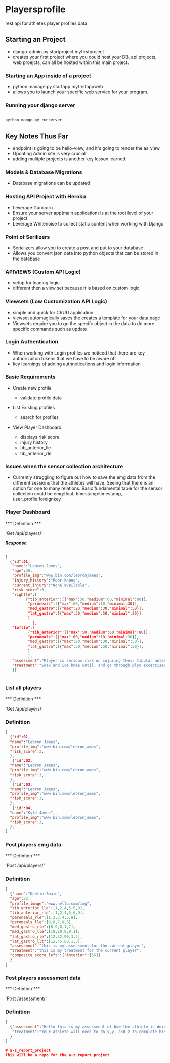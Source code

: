 # Playersprofile 
rest api for athletes player profiles data

## Starting an Project
- django-admin.py startproject myfirstproject
- creates your first project where you could host your DB, api projects, web proejcts, can all be hosted within this main project. 

### Starting an App inside of a project
- python manage.py startapp myfristappweb
- allows you to launch your specific web service for your program.

### Running your django server
``` python

python mange.py runserver

```

## Key Notes Thus Far
- endpoint is going to be hello-view, and it's going to render the as_view
- Updating Admin site is very crucial 
- adding mulitple projects is another key lesson learned.

### Models & Database Migrations 
- Database migrations can be updated 

### Hosting API Project with Heroku 
- Leverage Gunicorn 
- Ensure your server app(main application) is at the root level of your project 
- Leverage Whitenoise to collect static content when working with Django

### Point of Serilizers 
- Serializers allow you to create a post and put to your database 
- Allows you convert json data into python objects that can be stored in the database

### APIVIEWS (Custom API Logic)
- setup for loading logic 
- different then a view set because it is based on custom logic

### Viewsets (Low Customization API Logic)
- simple and quick for CRUD application
- viewset automagically saves the creates a template for your data page 
- Viewsets require you to go the specifc object in the data to do more specific commands such as update


### Login Authentication
- When working with Login profiles we noticed that there are key authorizaiton tokens that we have to be aware off 
- key learnings of adding authnetications and login information

### Basic Requirements 
- Create new profile 
    - validate profile data

- List Existing profiles
    - search for profiles

- View Player Dashboard
   - displays risk score
   - injury history
   - tib_anterior_lle
   - tib_anterior_rle

### Issues when the sensor collection architecture
- Currently struggling to figure out how to save the emg data from the different sessions that the athletes will have. Seeing that there is an option for one to many relations. Basic fundamental table for the sensor collection could be emg:float, timestamp:timestamp, user_profile:foreignkey

### Player Dashboard 

*** Definition ***

'Get /api/players/<id>'

***Response***

``` json

[
  {"id":01,
   "name":"Lebron James",
   "age":36,
   "profile_img":"www.bin.com/lebronjames",
   "injury_history":"Poor knees",
   "current_injury":"None available",
   "risk_score":3,
   "rightle":[
         {"tib_anterior":[{"max":50,"medium":60,"minimal":80}],
          "peroneals":[{"max":60,"medium":10,"minimal:30}],
          "med_gastro":[{"max":20,"medium":30,"minimal":50}],
          "lat_gastro":[{"max":30,"medium":50,"minimal":20}]
          }
            ],
   "leftle":[
          {"tib_anterior":[{"max":50,"medium":60,"minimal":80}],
          "peroneals":[{"max":60,"medium":10,"minimal:30}],
          "med_gastro":[{"max":20,"medium":30,"minimal":50}],
          "lat_gastro":[{"max":30,"medium":50,"minimal":20}],
          }
          ],
   "assessment":"Player is serious risk on injuring their tibular anterior",
   "treatment":"Soak and ice knee until, and go through plyo excersises"
   }]
   
  ```
  ### List all players
  
  *** Definition ***

'Get /api/players/'

### Definition
  
  ``` json 
  [
    {"id":01,
    "name":"Lebron James",
    "profile_img":"www.bin.com/lebronjames",
    "risk_score":3,
    },
     {"id":02,
    "name":"Lebron James",
    "profile_img":"www.bin.com/lebronjames",
    "risk_score":3,
    },
     {"id":03,
    "name":"Lebron James",
    "profile_img":"www.bin.com/lebronjames",
    "risk_score":3,
    },
     {"id":04,
    "name":"Kyle James",
    "profile_img":"www.bin.com/lebronjames",
    "risk_score":3,
    },
  ]
```
### Post players emg data 

*** Defintion ***

'Post /api/players/'
  
### Definition

``` json
[
  {"name":"Kehlin Swain",
  "age":22,
  "profile_image":"www.hello.com/img",
  "tib_anterior_lle":[1,2,4,5,6,9],
  "tib_anterior_rle":[1,2,4,5,6,9],
  "peroneals_rle":[1,2,3,4,5,9],
  "peroneals_lle":[9,8,7,6,3],
  "med_gastro_rle":[8,9,0,1,7],
  "med_gastro_lle":[10,20,9,9,1],
  "lat_gastro_rle":[12,32,90,3,2],
  "lat_gastro_llt":[12,45,60,1,3],
  "assessment":"this is my assessment for the current player",
  "treatment":"this is my treatment for the current player",
  "composite_score_left":{"Anterior":[56]}
  }
]
```

### Post players assessment data 

*** Defintion ***

'Post /assessment/<id>'
  
### Definition

``` json
[
  {"assessment":"Hello this is my assessment of how the athlete is doing in his trials"
   "treatment":"Your athlete will need to do x,y, and z to complete his next actions"
  }
]

# a-z_report_project
This will be a repo for the a-z report project
